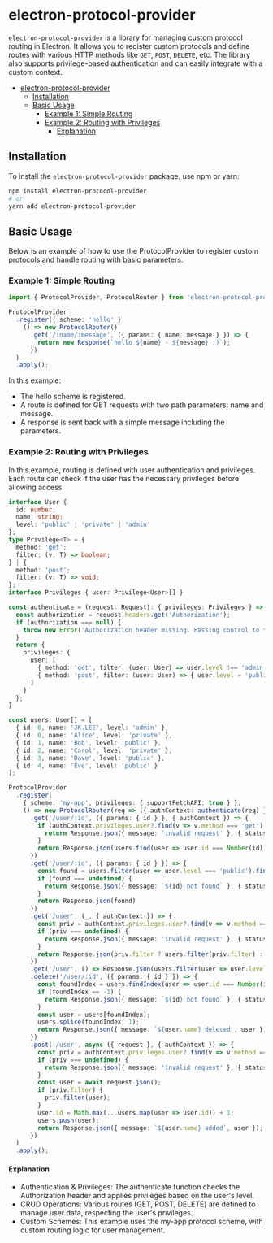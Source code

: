 # electron-protocol-provider

`electron-protocol-provider` is a library for managing custom protocol routing in Electron. It allows you to register custom protocols and define routes with various HTTP methods like `GET`, `POST`, `DELETE`, etc. The library also supports privilege-based authentication and can easily integrate with a custom context.

- [electron-protocol-provider](#electron-protocol-provider)
  - [Installation](#installation)
  - [Basic Usage](#basic-usage)
    - [Example 1: Simple Routing](#example-1-simple-routing)
    - [Example 2: Routing with Privileges](#example-2-routing-with-privileges)
      - [Explanation](#explanation)

## Installation

To install the `electron-protocol-provider` package, use npm or yarn:

```bash
npm install electron-protocol-provider
# or
yarn add electron-protocol-provider
```

## Basic Usage

Below is an example of how to use the ProtocolProvider to register custom protocols and handle routing with basic parameters.

### Example 1: Simple Routing

```ts
import { ProtocolProvider, ProtocolRouter } from 'electron-protocol-provider';

ProtocolProvider
  .register({ scheme: 'hello' },
    () => new ProtocolRouter()
      .get('/:name/:message', ({ params: { name, message } }) => {
        return new Response(`hello ${name} - ${message} :)`);
      })
  )
  .apply();
```

In this example:

- The hello scheme is registered.
- A route is defined for GET requests with two path parameters: name and message.
- A response is sent back with a simple message including the parameters.

### Example 2: Routing with Privileges

In this example, routing is defined with user authentication and privileges. Each route can check if the user has the necessary privileges before allowing access.

```ts
interface User {
  id: number;
  name: string;
  level: 'public' | 'private' | 'admin'
};
type Privilege<T> = {
  method: 'get';
  filter: (v: T) => boolean;
} | {
  method: 'post';
  filter: (v: T) => void;
};
interface Privileges { user: Privilege<User>[] }

const authenticate = (request: Request): { privileges: Privileges } => {
  const authorization = request.headers.get('Authorization');
  if (authorization === null) {
    throw new Error('Authorization header missing. Passing control to the next handler.');
  }
  return {
    privileges: {
      user: [
        { method: 'get', filter: (user: User) => user.level !== 'admin' },
        { method: 'post', filter: (user: User) => { user.level = 'public'; } }
      ]
    }
  };
}

const users: User[] = [
  { id: 0, name: 'JK.LEE', level: 'admin' },
  { id: 0, name: 'Alice', level: 'private' },
  { id: 1, name: 'Bob', level: 'public' },
  { id: 2, name: 'Carol', level: 'private' },
  { id: 3, name: 'Dave', level: 'public' },
  { id: 4, name: 'Eve', level: 'public' }
];

ProtocolProvider
  .register(
    { scheme: 'my-app', privileges: { supportFetchAPI: true } },
    () => new ProtocolRouter(req => ({ authContext: authenticate(req) }))
      .get('/user/:id', ({ params: { id } }, { authContext }) => {
        if (authContext.privileges.user?.find(v => v.method === 'get') === undefined) {
          return Response.json({ message: 'invalid request' }, { status: 401 })
        }
        return Response.json(users.find(user => user.id === Number(id)));
      })
      .get('/user/:id', ({ params: { id } }) => {
        const found = users.filter(user => user.level === 'public').find(user => user.id === Number(id));
        if (found === undefined) {
          return Response.json({ message: `${id} not found` }, { status: 404 });
        }
        return Response.json(found)
      })
      .get('/user', (_, { authContext }) => {
        const priv = authContext.privileges.user?.find(v => v.method === 'get');
        if (priv === undefined) {
          return Response.json({ message: 'invalid request' }, { status: 401 })
        }
        return Response.json(priv.filter ? users.filter(priv.filter) : users);
      })
      .get('/user', () => Response.json(users.filter(user => user.level === 'public')))
      .delete('/user/:id', ({ params: { id } }) => {
        const foundIndex = users.findIndex(user => user.id === Number(id));
        if (foundIndex == -1) {
          return Response.json({ message: `${id} not found` }, { status: 404 });
        }
        const user = users[foundIndex];
        users.splice(foundIndex, 1);
        return Response.json({ message: `${user.name} deleted`, user });
      })
      .post('/user', async ({ request }, { authContext }) => {
        const priv = authContext.privileges.user?.find(v => v.method === 'post');
        if (priv === undefined) {
          return Response.json({ message: 'invalid request' }, { status: 401 })
        }
        const user = await request.json();
        if (priv.filter) {
          priv.filter(user);
        }
        user.id = Math.max(...users.map(user => user.id)) + 1;
        users.push(user);
        return Response.json({ message: `${user.name} added`, user });
      })
  )
  .apply();
```

#### Explanation

- Authentication & Privileges: The authenticate function checks the Authorization header and applies privileges based on the user's level.
- CRUD Operations: Various routes (GET, POST, DELETE) are defined to manage user data, respecting the user's privileges.
- Custom Schemes: This example uses the my-app protocol scheme, with custom routing logic for user management.
